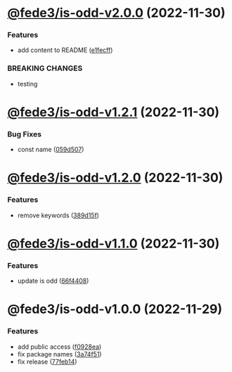 # [@fede3/is-odd-v2.0.0](https://github.com/fedeaviles/workspace-sample/compare/@fede3/is-odd-v1.2.1...@fede3/is-odd-v2.0.0) (2022-11-30)


### Features

* add content to README ([e1fecff](https://github.com/fedeaviles/workspace-sample/commit/e1fecff2b3d6276e18e97e48aa6dcbe8d4cf61bf))


### BREAKING CHANGES

* testing

# [@fede3/is-odd-v1.2.1](https://github.com/fedeaviles/workspace-sample/compare/@fede3/is-odd-v1.2.0...@fede3/is-odd-v1.2.1) (2022-11-30)


### Bug Fixes

* const name ([059d507](https://github.com/fedeaviles/workspace-sample/commit/059d5071510bcd30764d0af2af4739732fc7c91a))

# [@fede3/is-odd-v1.2.0](https://github.com/fedeaviles/workspace-sample/compare/@fede3/is-odd-v1.1.0...@fede3/is-odd-v1.2.0) (2022-11-30)


### Features

* remove keywords ([389d15f](https://github.com/fedeaviles/workspace-sample/commit/389d15fc30526cdc4aa5ec071ccabece6b995fbc))

# [@fede3/is-odd-v1.1.0](https://github.com/fedeaviles/workspace-sample/compare/@fede3/is-odd-v1.0.0...@fede3/is-odd-v1.1.0) (2022-11-30)


### Features

* update is odd ([66f4408](https://github.com/fedeaviles/workspace-sample/commit/66f4408e571de42677f8a4236ecf2f33b530b792))

# @fede3/is-odd-v1.0.0 (2022-11-29)


### Features

* add public access ([f0928ea](https://github.com/fedeaviles/workspace-sample/commit/f0928ea340d76d4f101783cd1abf2550c3e781a5))
* fix package names ([3a74f51](https://github.com/fedeaviles/workspace-sample/commit/3a74f518cbc8c34c0e13780128d52eb8a802e285))
* fix release ([77feb14](https://github.com/fedeaviles/workspace-sample/commit/77feb147d19c0331ab9ba65b3941add66f6aa7c6))
